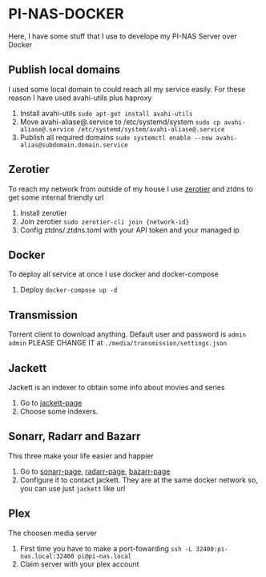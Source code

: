 # PI-NAS-DOCKER

Here, I have some stuff that I use to develope my PI-NAS Server over Docker

## Publish local domains

I used some local domain to could reach all my service easily. For these reason I have used avahi-utils plus haproxy

1. Install avahi-utils `sudo apt-get install avahi-utils`
2. Move avahi-aliase@.service to /etc/systemd/system `sudo cp avahi-aliase@.service /etc/systemd/system/avahi-aliase@.service`
3. Publish all required domains `sudo systemctl enable --now avahi-alias@subdomain.domain.service`

## Zerotier

To reach my network from outside of my house I use [zerotier](zerotier.com) and ztdns to get some internal friendly url

1. Install zerotier
2. Join zerotier `sudo zerotier-cli join {network-id}`
3. Config ztdns/.ztdns.toml with your API token and your managed ip

## Docker

To deploy all service at once I use docker and docker-compose

1. Deploy `docker-compose up -d`

## Transmission

Torrent client to download anything. Default user and password is `admin` `admin` PLEASE CHANGE IT at `./media/transmission/settings.json`

## Jackett

Jackett is an indexer to obtain some info about movies and series

1. Go to [jackett-page](http://jackett.pi-nas.local)
2. Choose some indexers.

## Sonarr, Radarr and Bazarr

This three make your life easier and happier

1. Go to [sonarr-page](http://sonarr.pi-nas.local), [radarr-page](http://radarr.pi-nas.local), [bazarr-page](http://bazarr.pi-nas.local)
2. Configure it to contact jackett. They are at the same docker network so, you can use just `jackett` like url

## Plex

The choosen media server

1. First time you have to make a port-fowarding `ssh -L 32400:pi-nas.local:32400 pi@pi-nas.local`
2. Claim server with your plex account

